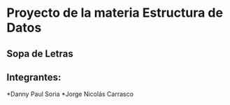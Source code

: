 # Proyecto de la materia Estructura de Datos 

## Sopa de Letras

## Integrantes:

*Danny Paul Soria
*Jorge Nicolás Carrasco
